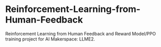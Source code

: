 # Reinforcement-Learning-from-Human-Feedback
Reinforcement Learning from Human Feedback and Reward Model/PPO training project for AI Makerspace: LLME2.
